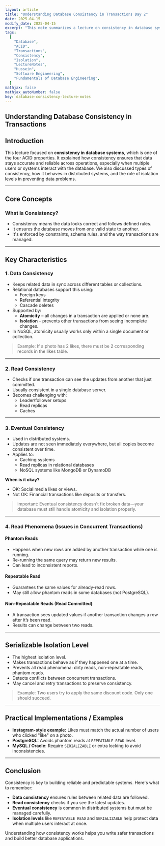 ```yaml
---
layout: article
title: "Understanding Database Consistency in Transactions Day 2"
date: 2025-04-15
modify_date: 2025-04-15
excerpt: "This note summarizes a lecture on consistency in database systems, covering types of consistency, eventual consistency in distributed systems, and isolation levels that help maintain reliable data states."
tags:
  [
    "Database",
    "ACID",
    "Transactions",
    "Consistency",
    "Isolation",
    "LectureNotes",
    "Hussein",
    "Software Engineering",
    "Fundamentals of Database Engineering",
  ]
mathjax: false
mathjax_autoNumber: false
key: database-consistency-lecture-notes
---
```


## Understanding Database Consistency in Transactions

## Introduction

This lecture focused on **consistency in database systems**, which is one of the four ACID properties. It explained how consistency ensures that data stays accurate and reliable across operations, especially when multiple users or systems interact with the database. We also discussed types of consistency, how it behaves in distributed systems, and the role of isolation levels in preventing data problems.

---

## Core Concepts

### What is Consistency?

- Consistency means the data looks correct and follows defined rules.
- It ensures the database moves from one valid state to another.
- It's enforced by constraints, schema rules, and the way transactions are managed.

---

## Key Characteristics

### 1. Data Consistency

- Keeps related data in sync across different tables or collections.
- Relational databases support this using:
  - Foreign keys
  - Referential integrity
  - Cascade deletes
- Supported by:
  - **Atomicity** – all changes in a transaction are applied or none are.
  - **Isolation** – prevents other transactions from seeing incomplete changes.
- In NoSQL, atomicity usually works only within a single document or collection.

> Example: If a photo has 2 likes, there must be 2 corresponding records in the likes table.

---

### 2. Read Consistency

- Checks if one transaction can see the updates from another that just committed.
- Usually consistent in a single database server.
- Becomes challenging with:
  - Leader/follower setups
  - Read replicas
  - Caches

---

### 3. Eventual Consistency

- Used in distributed systems.
- Updates are not seen immediately everywhere, but all copies become consistent over time.
- Applies to:
  - Caching systems
  - Read replicas in relational databases
  - NoSQL systems like MongoDB or DynamoDB

**When is it okay?**

- OK: Social media likes or views.
- Not OK: Financial transactions like deposits or transfers.

> Important: Eventual consistency doesn't fix broken data—your database must still handle atomicity and isolation properly.

---

### 4. Read Phenomena (Issues in Concurrent Transactions)

#### Phantom Reads

- Happens when new rows are added by another transaction while one is running.
- Re-running the same query may return new results.
- Can lead to inconsistent reports.

#### Repeatable Read

- Guarantees the same values for already-read rows.
- May still allow phantom reads in some databases (not PostgreSQL).

#### Non-Repeatable Reads (Read Committed)

- A transaction sees updated values if another transaction changes a row after it’s been read.
- Results can change between two reads.

---

## Serializable Isolation Level

- The highest isolation level.
- Makes transactions behave as if they happened one at a time.
- Prevents all read phenomena: dirty reads, non-repeatable reads, phantom reads.
- Detects conflicts between concurrent transactions.
- May cancel and retry transactions to preserve consistency.

> Example: Two users try to apply the same discount code. Only one should succeed.

---

## Practical Implementations / Examples

- **Instagram-style example:** Likes must match the actual number of users who clicked "like" on a photo.
- **PostgreSQL:** Avoids phantom reads at `REPEATABLE READ` level.
- **MySQL / Oracle:** Require `SERIALIZABLE` or extra locking to avoid inconsistencies.

---

## Conclusion

Consistency is key to building reliable and predictable systems. Here's what to remember:

- **Data consistency** ensures rules between related data are followed.
- **Read consistency** checks if you see the latest updates.
- **Eventual consistency** is common in distributed systems but must be managed carefully.
- **Isolation levels** like `REPEATABLE READ` and `SERIALIZABLE` help protect data when multiple users interact at once.

Understanding how consistency works helps you write safer transactions and build better database applications.
